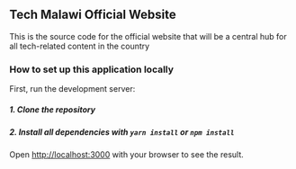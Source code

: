 ## Tech Malawi Official Website

This is the source code for the official website that will be a central hub for
all tech-related content in the country

### How to set up this application locally

First, run the development server:

##### 1. Clone the repository

##### 2. Install all dependencies with `yarn install` or `npm install`

Open [http://localhost:3000](http://localhost:3000) with your browser to see the result.

